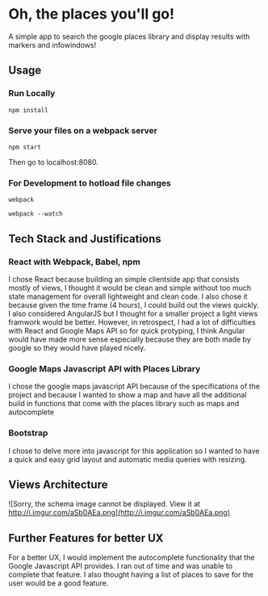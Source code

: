 # Oh, the places you'll go! 

A simple app to search the google places library and display results with markers and infowindows!
## Usage
### Run Locally

`npm install`

### Serve your files on a webpack server 

`npm start`

Then go to localhost:8080.

### For Development to hotload file changes

`webpack`

`webpack --watch`

## Tech Stack and Justifications

### React with Webpack, Babel, npm

I chose React because building an simple clientside app that consists mostly of views, I thought it would be clean and simple without too much state management for overall lightweight and clean code. I also chose it because given the time frame (4 hours), I could build out the views quickly. I also considered AngularJS but I thought for a smaller project a light views framwork would be better. However, in retrospect, I had a lot of difficulties with React and Google Maps API so for quick protyping, I think Angular would have made more sense especially because they are both made by google so they would have played nicely. 

### Google Maps Javascript API with Places Library

I chose the google maps javascript API because of the specifications of the project and because I wanted to show a map and have all the additional build in functions that come with the places library such as maps and autocomplete

### Bootstrap
I chose to delve more into javascript for this application so I wanted to have a quick and easy grid layout and automatic media queries with resizing. 

## Views Architecture
![Sorry, the schema image cannot be displayed. View it at http://i.imgur.com/aSb0AEa.png](http://i.imgur.com/aSb0AEa.png)

## Further Features for better UX

For a better UX, I would implement the autocomplete functionality that the Google Javascript API provides. I ran out of time and was unable to complete that feature. I also thought having a list of places to save for the user would be a good feature. 
